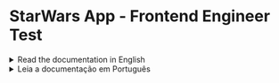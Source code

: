 # StarWars App - Frontend Engineer Test

<details>
    <summary> Read the documentation in English </summary>

This is a Frontend application built in Next.js to test the Frontend Engineer position at CloudWalk.

The application is online on the website: https://star-wars-frontend-engineer-test.vercel.app/

## Installation

First thing to do is clone the repository, so in you terminal run the following code:

```bash
git clone git@github.com:manoelVLima/StarWars-Frontend-Engineer-Test.git
cd StarWars-Frontend-Engineer-Test
```

After that you must download the project dependencies.

```bash
npm install
```

And you are free to run the Application:

```bash
npm run dev
```

You will be up on localhost:3000

If you have any problems cloning the repository, you can also download the project folder as a ZIP in the **<> Code** section and run it manually.

## How to Test

To run the tests in your terminal, run the code:

```bash
npm test / npm run test
```

![image](https://github.com/manoelVLima/StarWars-Frontend-Engineer-Test/blob/master/public/tests.png)

Jest and RTL were used for testing.  

## Tech Stack

The application was built on its basis with React, using the Next.js framework.     The choice was basically because Next.js has a lot of performance potential mainly due to its features such as server-side rendering (SSR), static rendering (SSG), easy page routing and great documentation.

As mentioned before, I used Jest and RTL to perform the tests.

For styling, TailwindCSS was used, which is the standard used in Next.js (another positive point).

Talking a little about code, it was all written in Typescript. I believe that today it should be the best option, mainly to standardize the project and bring more security,

To make requests to the API, I used TanStack Query, a library for asynchronous state management and data caching in React applications. I can mention 2 positive points: better state management in HTTP requests (you no longer need to suffer with useEffect) and caching, which avoids unnecessary requests and improves page fluidity.

Another important point was building the code using the combination of ESLint + Prettier. Honestly, the best thing there is to program, in addition to avoiding a lot of headaches with code formatting, it makes your code easier for other people to see and understand.


## Improvements

Well, I'm going to mention some improvements that could be made (if I had more time), unfortunately I don't.

- Improve website pagination: unfortunately the API is a little limited and makes pagination a bit difficult. I would like to have done direct pagination, without changing pages, but this would require more requests and consequently affect the page's performance. I chose not to do it.
- Implementation of new features: I wasn't able to implement so many ideas, I had more focus on the code itself. But I have some ideas in mind that could be put into practice, for example, a dedicated page for each character or even a modal to show the characteristics of each one.
- Filter robustness: The filter logic can be improved and can even reach the planets API, having a filter that integrates characters and planets. With the planets it would be really cool because it has a lot of numerical information.

## Thank you for the opportunity, I hope you like it!
</details>

<details>
    <summary> Leia a documentação em Português </summary>

Está é uma aplicação Frontend construida em Next.js para a vaga referente ao cargo de Frontend Engineer na CloudWalk.

A aplicação está online em: https://star-wars-frontend-engineer-test.vercel.app/

## Instalação

A primeira coisa a se fazer é clonar o repositório, então no seu terminal execute o seguinte código:

```bash
git clone git@github.com:manoelVLima/StarWars-Frontend-Engineer-Test.git
cd StarWars-Frontend-Engineer-Test
```

Após isso você deve baixar as dependências do projeto:

```bash
npm install
```

E então você estará livre para rodar a aplicação.

```bash
npm run dev
```

Estará rodando localmente em: localhost:3000

Se você tiver algum problema ao clonar o repositório, você também pode baixar a pasta do projeto como um ZIP na seção **<> Código** e executá-lo manualmente.

## Testando o Projeto

Para executar os testes em seu terminal, digite o código:

```bash
npm test / npm run test
```

![image](https://github.com/manoelVLima/StarWars-Frontend-Engineer-Test/blob/master/public/tests.png)

Jest e RTL foram usados ​​para testes.

## Tecnologias Utilizadas

A aplicação foi construída com base no React, utilizando o framework Next.js. A escolha se deu basicamente porque o Next.js tem muito potencial de performance principalmente devido aos seus recursos como renderização no lado do servidor (SSR), renderização estática (SSG), fácil roteamento de páginas e ótima documentação.

Como mencionei antes, usei Jest e RTL para realizar os testes.

Para estilização foi utilizado o TailwindCSS, que é o padrão utilizado no Next.js (outro ponto positivo).

Falando um pouco sobre código, foi tudo escrito em Typescript. Acredito que hoje deva ser a melhor opção, principalmente para padronizar o projeto e trazer mais segurança,

Para fazer solicitações à API, usei TanStack Query, uma biblioteca para gerenciamento assíncrono de estado e cache de dados em aplicações React. Posso citar 2 pontos positivos: melhor gerenciamento de estado nas requisições HTTP (você não precisa mais sofrer com useEffect) e cache, que evita requisições desnecessárias e melhora a fluidez da página.

Outro ponto importante foi construir o código utilizando a combinação ESLint + Prettier. Sinceramente, o melhor que existe para programar, além de evitar muita dor de cabeça com formatação de código, torna seu código mais fácil de ser visto e compreendido por outras pessoas.

## Melhorias

Bom, vou citar algumas melhorias que poderiam ser feitas (se eu tivesse mais tempo), infelizmente não tenho.

- Melhorar a paginação do site: infelizmente a API é um pouco limitada e dificulta um pouco a paginação. Gostaria de ter feito a paginação direta, sem alterar páginas, mas isso exigiria mais requisições e consequentemente afetaria o desempenho da página. Eu escolhi não fazer isso.
- Implementação de novas funcionalidades: não consegui implementar tantas ideias, tive mais foco no código em si. Mas tenho algumas ideias em mente que poderiam ser colocadas em prática, por exemplo, uma página dedicada para cada personagem ou até mesmo um modal para mostrar as características de cada um.
- Robustez do filtro: A lógica do filtro pode ser melhorada e pode até chegar à API de planetas, possuindo um filtro que integra personagens e planetas. Com os planetas seria muito legal porque tem muita informação numérica.

</details>